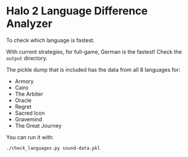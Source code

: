 # Halo 2 Language Difference Analyzer

To check which language is fastest.

With current strategies, for full-game, German is the fastest!
Check the `output` directory.

The pickle dump that is included has the data from all 8 languages for:

* Armory
* Cairo
* The Arbiter
* Oracle
* Regret
* Sacred Icon
* Gravemind
* The Great Journey

You can run it with:
```
./check_languages.py sound-data.pkl
```
